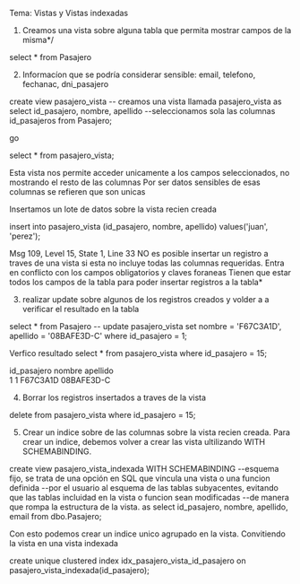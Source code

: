 Tema: Vistas y Vistas indexadas

1) Creamos una vista sobre alguna tabla que permita mostrar campos de la misma*/

select *  from Pasajero


2) Informacíon que se podría considerar sensible: email, telefono, fechanac, dni_pasajero

create view pasajero_vista -- creamos una vista llamada pasajero_vista
as
select id_pasajero, nombre, apellido --seleccionamos sola las columnas id_pasajeros
from Pasajero;

go

select * from pasajero_vista;

Esta vista nos permite acceder unicamente a los campos seleccionados, no mostrando el resto de las columnas
Por ser datos sensibles de esas columnas se refieren que son unicas

Insertamos un lote de datos sobre la vista recien creada

insert into pasajero_vista (id_pasajero, nombre, apellido)
values('juan', 'perez');

Msg 109, Level 15, State 1, Line 33
NO es posible insertar un registro a traves de una vista si esta no incluye todas las columnas requeridas.
Entra en conflicto con los campos obligatorios y claves foraneas
Tienen que estar todos los campos de la tabla para poder insertar registros a la tabla*

3) realizar update sobre algunos de los registros creados y volder a a verificar el resultado en la tabla

select * from Pasajero --
update pasajero_vista set nombre = 'F67C3A1D', apellido = '08BAFE3D-C'
where id_pasajero = 1;

Verfico resultado
select * from pasajero_vista where id_pasajero = 15;

id_pasajero  nombre     apellido	
1	1	     F67C3A1D	08BAFE3D-C

4) Borrar los registros insertados a traves de la vista

delete from pasajero_vista where id_pasajero = 15;

5) Crear un indice sobre de las columnas sobre la vista recien creada.
  Para crear un indice, debemos volver a crear las vista ultilizando WITH SCHEMABINDING.
	
create view pasajero_vista_indexada WITH SCHEMABINDING --esquema fijo, se trata de una opción en SQL que vincula una vista o una funcion definida
					   --por el usuario al esquema de las tablas subyacentes, evitando que las tablas incluidad en la vista o funcion sean modificadas
					   --de manera que rompa la estructura de la vista.
as
select id_pasajero, nombre, apellido, email
from dbo.Pasajero;

Con esto podemos crear un indice unico agrupado en la vista.
Convitiendo la vista en una vista indexada

create unique clustered index idx_pasajero_vista_id_pasajero
on pasajero_vista_indexada(id_pasajero);





